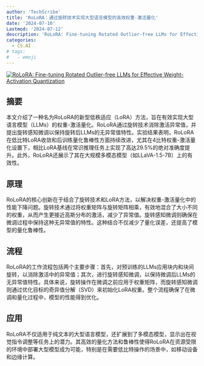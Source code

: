 ```yaml
---
author: 'TechScribe'
title: 'RoLoRA：通过旋转技术实现大型语言模型的高效权重-激活量化'
date: '2024-07-10'
Lastmod: '2024-07-12'
description: 'RoLoRA: Fine-tuning Rotated Outlier-free LLMs for Effective Weight-Activation Quantization'
categories:
  - CS.AI
# tags:
#   - emoji
---
```


[![RoLoRA: Fine-tuning Rotated Outlier-free LLMs for Effective Weight-Activation Quantization](https://arxiv-research-1301205113.cos.ap-guangzhou.myqcloud.com/images/2407.08044v1.pdf_0.jpg)](https://arxiv.org/abs/2407.08044v1)

## 摘要

本文介绍了一种名为RoLoRA的新型低秩适应（LoRA）方法，旨在有效实现大型语言模型（LLMs）的权重-激活量化。RoLoRA通过旋转技术消除激活异常值，并提出旋转感知微调以保持旋转后LLMs的无异常值特性。实验结果表明，RoLoRA在低比特LoRA收敛和后训练量化鲁棒性方面持续改进，尤其在4比特权重-激活量化设置下，相比LoRA基线在常识推理任务上实现了高达29.5%的绝对准确度提升。此外，RoLoRA还展示了其在大规模多模态模型（如LLaVA-1.5-7B）上的有效性。<!--more-->

## 原理

RoLoRA的核心创新在于结合了旋转技术和LoRA方法，以解决权重-激活量化中的性能下降问题。旋转技术通过将权重矩阵与旋转矩阵相乘，有效地混合了大小不同的权重，从而产生更接近高斯分布的激活，减少了异常值。旋转感知微调则确保在微调过程中保持这种无异常值的特性。这种结合不仅减少了量化误差，还提高了模型的量化鲁棒性。

## 流程

RoLoRA的工作流程包括两个主要步骤：首先，对预训练的LLMs应用块内和块间旋转，以消除激活中的异常值；其次，进行旋转感知微调，以保持微调后LLMs的无异常值特性。具体来说，旋转操作在微调之前应用于权重矩阵，而旋转感知微调则通过优化目标的奇异值分解（SVD）来初始化LoRA权重。整个流程确保了在微调和量化过程中，模型的性能得到优化。

## 应用

RoLoRA不仅适用于纯文本的大型语言模型，还扩展到了多模态模型，显示出在视觉指令调整等任务上的潜力。其高效的量化方法和鲁棒性使得RoLoRA在资源受限的环境中部署大型模型成为可能，特别是在需要低比特操作的场景中，如移动设备和边缘计算。